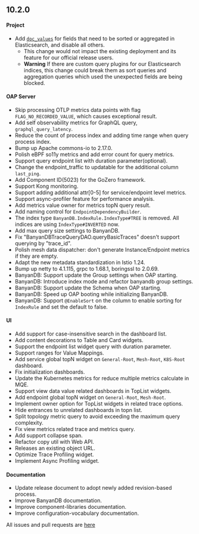 ## 10.2.0

#### Project
* Add [`doc_values`](https://www.elastic.co/guide/en/elasticsearch/reference/current/doc-values.html) for fields
  that need to be sorted or aggregated in Elasticsearch, and disable all others.
  * This change would not impact the existing deployment and its feature for our official release users.
  * **Warning** If there are custom query plugins for our Elasticsearch indices, this change could break them as
    sort queries and aggregation queries which used the unexpected fields are being blocked.

#### OAP Server

* Skip processing OTLP metrics data points with flag `FLAG_NO_RECORDED_VALUE`, which causes exceptional result.
* Add self observability metrics for GraphQL query, `graphql_query_latency`.
* Reduce the count of process index and adding time range when query process index.
* Bump up Apache commons-io to 2.17.0.
* Polish eBPF so11y metrics and add error count for query metrics.
* Support query endpoint list with duration parameter(optional).
* Change the endpoint_traffic to updatable for the additional column `last_ping`.
* Add Component ID(5023) for the GoZero framework.
* Support Kong monitoring.
* Support adding additional attr[0-5] for service/endpoint level metrics.
* Support async-profiler feature for performance analysis.
* Add metrics value owner for metrics topN query result.
* Add naming control for `EndpointDependencyBuilder`.
* The index type `BanyanDB.IndexRule.IndexType#TREE` is removed. All indices are using `IndexType#INVERTED` now.
* Add max query size settings to BanyanDB.
* Fix "BanyanDBTraceQueryDAO.queryBasicTraces" doesn't support querying by "trace_id".
* Polish mesh data dispatcher: don't generate Instance/Endpoint metrics if they are empty.
* Adapt the new metadata standardization in Istio 1.24.
* Bump up netty to 4.1.115, grpc to 1.68.1, boringssl to 2.0.69.
* BanyanDB: Support update the Group settings when OAP starting.
* BanyanDB: Introduce index mode and refactor banyandb group settings.
* BanyanDB: Support update the Schema when OAP starting.
* BanyanDB: Speed up OAP booting while initializing BanyanDB.
* BanyanDB: Support `@EnableSort` on the column to enable sorting for `IndexRule` and set the default to false.

#### UI

* Add support for case-insensitive search in the dashboard list.
* Add content decorations to Table and Card widgets.
* Support the endpoint list widget query with duration parameter.
* Support ranges for Value Mappings.
* Add service global topN widget on `General-Root`, `Mesh-Root`, `K8S-Root` dashboard.
* Fix initialization dashboards.
* Update the Kubernetes metrics for reduce multiple metrics calculate in MQE.
* Support view data value related dashboards in TopList widgets.
* Add endpoint global topN widget on `General-Root`, `Mesh-Root`.
* Implement owner option for TopList widgets in related trace options.
* Hide entrances to unrelated dashboards in topn list.
* Split topology metric query to avoid exceeding the maximum query complexity.
* Fix view metrics related trace and metrics query.
* Add support collapse span.
* Refactor copy util with Web API.
* Releases an existing object URL.
* Optimize Trace Profiling widget.
* Implement Async Profiling widget.

#### Documentation
* Update release document to adopt newly added revision-based process.
* Improve BanyanDB documentation.
* Improve component-libraries documentation.
* Improve configuration-vocabulary documentation.

All issues and pull requests are [here](https://github.com/apache/skywalking/milestone/224?closed=1)
